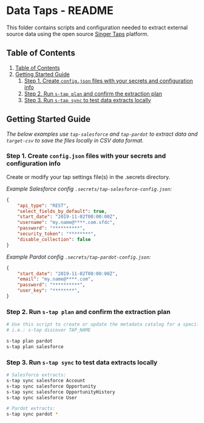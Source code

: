 # Data Taps - README

This folder contains scripts and configuration needed to extract external source data using the open source [Singer Taps](https://singer.io) platform.

## Table of Contents

1. [Table of Contents](#table-of-contents)
2. [Getting Started Guide](#getting-started-guide)
   1. [Step 1. Create `config.json` files with your secrets and configuration info](#step-1-create-configjson-files-with-your-secrets-and-configuration-info)
   2. [Step 2. Run `s-tap plan` and confirm the extraction plan](#step-2-run-s-tap-plan-and-confirm-the-extraction-plan)
   3. [Step 3. Run `s-tap sync` to test data extracts locally](#step-3-run-s-tap-sync-to-test-data-extracts-locally)

## Getting Started Guide

_The below examples use `tap-salesforce` and `tap-pardot` to extract data and `target-csv` to save the files locally in CSV data format._

### Step 1. Create `config.json` files with your secrets and configuration info

Create or modify your tap settings file(s) in the .secrets directory.

_Example Salesforce config `.secrets/tap-salesforce-config.json`:_

```json
{
    "api_type": "REST",
    "select_fields_by_default": true,
    "start_date": "2019-11-02T00:00:00Z",
    "username": "my.name@****.com.sfdc",
    "password": "**********",
    "security_token": "********",
    "disable_collection": false
}
```

_Example Pardot config `.secrets/tap-pardot-config.json`:_

```json
{
    "start_date": "2019-11-02T00:00:00Z",
    "email": "my.name@****.com",
    "password": "**********",
    "user_key": "********",
}
```

### Step 2. Run `s-tap plan` and confirm the extraction plan

```bash
# Use this script to create or update the metadata catalog for a specified tap.
# i.e.: s-tap discover TAP_NAME

s-tap plan pardot
s-tap plan salesforce
```

### Step 3. Run `s-tap sync` to test data extracts locally

```bash
# Salesforce extracts:
s-tap sync salesforce Account
s-tap sync salesforce Opportunity
s-tap sync salesforce OpportunityHistory
s-tap sync salesforce User

# Pardot extracts:
s-tap sync pardot *
```
